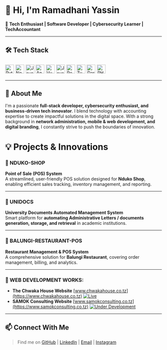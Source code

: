 # 👋 Hi, I'm Ramadhani Yassin

🚀 **Tech Enthusiast | Software Developer | Cybersecurity Learner | TechAccountant**

---
## 🛠️ Tech Stack
<div style="display: flex; flex-wrap: nowrap; overflow-x: auto; gap: 0.3rem; padding: 0.5rem 0; align-items: center;">
  <a href="https://github.com/Ramadhani-Yassin" style="text-decoration: none; flex-shrink: 0;">
    <img src="https://img.shields.io/badge/Python-3776AB?style=for-the-badge&logo=python&logoColor=white" alt="Python" style="height: 28px;">
  </a>
  <a href="https://github.com/Ramadhani-Yassin" style="text-decoration: none; flex-shrink: 0;">
    <img src="https://img.shields.io/badge/Node.js-339933?style=for-the-badge&logo=nodedotjs&logoColor=white" alt="Node.js" style="height: 28px;">
  </a>
  <a href="https://github.com/Ramadhani-Yassin" style="text-decoration: none; flex-shrink: 0;">
    <img src="https://img.shields.io/badge/Java-007396?style=for-the-badge&logo=java&logoColor=white" alt="Java" style="height: 28px;">
  </a>
  <a href="https://github.com/Ramadhani-Yassin" style="text-decoration: none; flex-shrink: 0;">
    <img src="https://img.shields.io/badge/Angular-DD0031?style=for-the-badge&logo=angular&logoColor=white" alt="Angular" style="height: 28px;">
  </a>
  <a href="https://github.com/Ramadhani-Yassin" style="text-decoration: none; flex-shrink: 0;">
    <img src="https://img.shields.io/badge/Vue.js-4FC08D?style=for-the-badge&logo=vuedotjs&logoColor=white" alt="Vue.js" style="height: 28px;">
  </a>
  <a href="https://github.com/Ramadhani-Yassin" style="text-decoration: none; flex-shrink: 0;">
    <img src="https://img.shields.io/badge/JavaScript-F7DF1E?style=for-the-badge&logo=javascript&logoColor=black" alt="JavaScript" style="height: 28px;">
  </a>
  <a href="https://github.com/Ramadhani-Yassin" style="text-decoration: none; flex-shrink: 0;">
    <img src="https://img.shields.io/badge/React-61DAFB?style=for-the-badge&logo=react&logoColor=black" alt="React" style="height: 28px;">
  </a>
  <a href="https://github.com/Ramadhani-Yassin" style="text-decoration: none; flex-shrink: 0;">
    <img src="https://img.shields.io/badge/TypeScript-3178C6?style=for-the-badge&logo=typescript&logoColor=white" alt="TypeScript" style="height: 28px;">
  </a>
  <a href="https://github.com/Ramadhani-Yassin" style="text-decoration: none; flex-shrink: 0;">
    <img src="https://img.shields.io/badge/Dart-0175C2?style=for-the-badge&logo=dart&logoColor=white" alt="Dart" style="height: 28px;">
  </a>
  <a href="https://github.com/Ramadhani-Yassin" style="text-decoration: none; flex-shrink: 0;">
    <img src="https://img.shields.io/badge/PHP-777BB4?style=for-the-badge&logo=php&logoColor=white" alt="PHP" style="height: 28px;">
  </a>
</div>

---

## 👀 About Me
I'm a passionate **full-stack developer, cybersecurity enthusiast, and business-driven tech innovator**. I blend technology with accounting expertise to create impactful solutions in the digital space. With a strong background in **network administration, mobile & web development, and digital branding**, I constantly strive to push the boundaries of innovation.

# **💡 Projects & Innovations**  

### **📌 NDUKO-SHOP**  
**Point of Sale (POS) System**  
A streamlined, user-friendly POS solution designed for **Nduko Shop**, enabling efficient sales tracking, inventory management, and reporting.  
 
---  

### **📌 UNIDOCS**  
**University Documents Automated Management System**  
Smart platform for **automating Administrative Letters / documents generation, storage, and retrieval** in academic institutions.  

---  

### **📌 BALUNGI-RESTAURANT-POS**  
**Restaurant Management & POS System**  
A comprehensive solution for **Balungi Restaurant**, covering order management, billing, and analytics.  

---

### **📌 WEB DEVELOPMENT WORKS:**  
- **The Chwaka House Website** [www.chwakahouse.co.tz](https://www.chwakahouse.co.tz) [![Live](https://img.shields.io/badge/Status-Live-brightgreen)](https://www.chwakahouse.co.tz) 
- **SAMOK Consulting Website** [www.samokconsulting.co.tz](https://www.samokconsulting.co.tz) [![Under Development](https://img.shields.io/badge/Status-Under_Development-orange)](https://www.samokconsulting.co.tz)

---  

## 📫 Connect With Me
> Find me on [GitHub](https://github.com/Ramadhani-Yassin) | [LinkedIn](https://www.linkedin.com/in/ramadhani-yassin-ramadhani/) | [Email](mailto:yasynramah@gmail.com) | [Instagram](https://www.instagram.com/rm_tech.tz/) 
   

